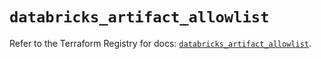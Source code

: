 # `databricks_artifact_allowlist`

Refer to the Terraform Registry for docs: [`databricks_artifact_allowlist`](https://registry.terraform.io/providers/databricks/databricks/1.43.0/docs/resources/artifact_allowlist).
